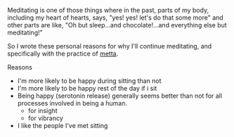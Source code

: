Meditating is one of those things where in the past, parts of my body, including my heart of hearts, says, "yes! yes! let's do that some more" and other parts are like, "Oh but sleep...and chocolate!...and everything else but meditating!" 

So I wrote these personal reasons for why I'll continue meditating, and specifically with the practice of [metta](https://en.wikipedia.org/wiki/Maitr%C4%AB). 

Reasons
- I'm more likely to be happy during sitting than not
- I'm more likely to be happy rest of the day if i sit
- Being happy (serotonin release) generally seems better than not for all processes involved in being a human. 
	- for insight
	- for vibrancy
- I like the people I've met sitting
